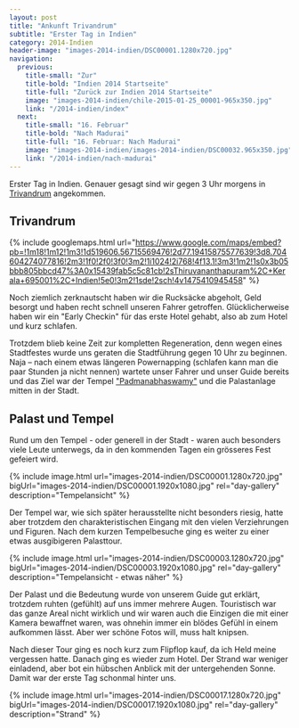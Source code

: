 ```yaml
---
layout: post
title: "Ankunft Trivandrum"
subtitle: "Erster Tag in Indien"
category: 2014-Indien
header-image: "images-2014-indien/DSC00001.1280x720.jpg"
navigation:
  previous:
    title-small: "Zur"
    title-bold: "Indien 2014 Startseite"
    title-full: "Zurück zur Indien 2014 Startseite"
    image: "images-2014-indien/chile-2015-01-25_00001-965x350.jpg"
    link: "/2014-indien/index"
  next:
    title-small: "16. Februar"
    title-bold: "Nach Madurai"
    title-full: "16. Februar: Nach Madurai"
    image: "images-2014-indien/images-2014-indien/DSC00032.965x350.jpg"
    link: "/2014-indien/nach-madurai"
---
```


Erster Tag in Indien. Genauer gesagt sind wir gegen 3 Uhr morgens in [Trivandrum](https://de.wikipedia.org/wiki/Thiruvananthapuram) angekommen. 

## Trivandrum

{% include googlemaps.html url="https://www.google.com/maps/embed?pb=!1m18!1m12!1m3!1d519606.56715569476!2d77.19415875577639!3d8.704604274077816!2m3!1f0!2f0!3f0!3m2!1i1024!2i768!4f13.1!3m3!1m2!1s0x3b05bbb805bbcd47%3A0x15439fab5c5c81cb!2sThiruvananthapuram%2C+Kerala+695001%2C+Indien!5e0!3m2!1sde!2sch!4v1475410945458" %}

Noch ziemlich zerknautscht haben wir die Rucksäcke abgeholt, Geld besorgt und haben recht schnell unseren Fahrer getroffen. Glücklicherweise haben wir ein "Early Checkin" für das erste Hotel gehabt, also ab zum Hotel und kurz schlafen. 

Trotzdem blieb keine Zeit zur kompletten Regeneration, denn wegen eines Stadtfestes wurde uns geraten die Stadtführung gegen 10 Uhr zu beginnen. Naja – nach einem etwas längeren Powernapping (schlafen kann man die paar Stunden ja nicht nennen) wartete unser Fahrer und unser Guide bereits und das Ziel war der Tempel ["Padmanabhaswamy"](https://de.wikipedia.org/wiki/Padmanabhaswamy-Tempel) und die Palastanlage mitten in der Stadt.

## Palast und Tempel

Rund um den Tempel - oder generell in der Stadt - waren auch besonders viele Leute unterwegs, da in den kommenden Tagen ein grösseres Fest gefeiert wird. 

{% include image.html url="images-2014-indien/DSC00001.1280x720.jpg" bigUrl="images-2014-indien/DSC00001.1920x1080.jpg" rel="day-gallery" description="Tempelansicht" %}

Der Tempel war, wie sich später herausstellte nicht besonders riesig, hatte aber trotzdem den charakteristischen Eingang mit den vielen Verziehrungen und Figuren. Nach dem kurzen Tempelbesuche ging es weiter zu einer etwas ausgibigeren Palasttour. 

{% include image.html url="images-2014-indien/DSC00003.1280x720.jpg" bigUrl="images-2014-indien/DSC00003.1920x1080.jpg" rel="day-gallery" description="Tempelansicht - etwas näher" %}

Der Palast und die Bedeutung wurde von unserem Guide gut erklärt, trotzdem ruhten (gefühlt) auf uns immer mehrere Augen. Touristisch war das ganze Areal nicht wirklich und wir waren auch die Einzigen die mit einer Kamera bewaffnet waren, was ohnehin immer ein blödes Gefühl in einem aufkommen lässt. Aber wer schöne Fotos will, muss halt knipsen. 

Nach dieser Tour ging es noch kurz zum Flipflop kauf, da ich Held meine vergessen hatte. Danach ging es wieder zum Hotel. Der Strand war weniger einladend, aber bot ein hübschen Anblick mit der untergehenden Sonne. Damit war der erste Tag schonmal hinter uns.

{% include image.html url="images-2014-indien/DSC00017.1280x720.jpg" bigUrl="images-2014-indien/DSC00017.1920x1080.jpg" rel="day-gallery" description="Strand" %}
